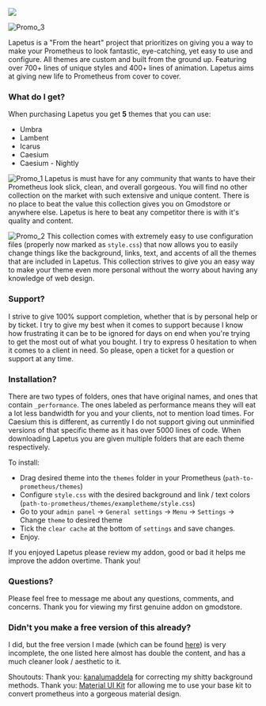 [![](http://i.xtlas.us/u/16.26.49-08.10.17.png)](http://gmodrep.com)

![Promo_3](http://xtlas.us/images/promo_3.png "Promo")

Lapetus is a "From the heart" project that prioritizes on giving you a way to make your Prometheus to look fantastic, eye-catching, yet easy to use and configure. All themes are custom and built from the ground up. Featuring over 700+ lines of unique styles and 400+ lines of animation. Lapetus aims at giving new life to Prometheus from cover to cover.




### What do I get?
When purchasing Lapetus you get **5** themes that you can use:
- Umbra
- Lambent
- Icarus
- Caesium
- Caesium - Nightly








![Promo_1](http://xtlas.us/images/promo_1.png "Promo")
Lapetus is must have for any community that wants to have their Prometheus look slick, clean, and overall gorgeous. You will find no other collection on the market with such extensive and unique content. There is no place to beat the value this collection gives you on Gmodstore or anywhere else. Lapetus is here to beat any competitor there is with it's quality and content.




![Promo_2](http://xtlas.us/images/promo_2.png "Promo")
This collection comes with extremely easy to use configuration files (properly now marked as ```style.css```) that now allows you to easily change things like the background, links, text, and accents of all the themes that are included in Lapetus. This collection strives to give you an easy way to make your theme even more personal without the worry about having any knowledge of web design.




### Support?
I strive to give 100% support completion, whether that is by personal help or by ticket. I try to give my best when it comes to support because I know how frustrating it can be to be ignored for days on end when you're trying to get the most out of what you bought. I try to express 0 hesitation to when it comes to a client in need. So please, open a ticket for a question or support at any time.




### Installation?
There are two types of folders, ones that have original names, and ones that contain ```_performance```. The ones labeled as performance means they will eat a lot less bandwidth for you and your clients, not to mention load times. For Caesium this is different, as currently I do not support giving out unminified versions of that specific theme as it has over 5000 lines of code.  When downloading Lapetus you are given multiple folders that are each theme respectively.

To install:
- Drag desired theme into the ```themes``` folder in your Prometheus (```path-to-prometheus/themes```)
- Configure ```style.css``` with the desired background and link / text colors (```path-to-prometheus/themes/exampletheme/style.css```)
- Go to your ```admin panel``` -> ```General settings``` ->  ```Menu``` -> ```Settings``` -> Change ```theme``` to desired theme
- Tick the ```clear cache``` at the bottom of ```settings``` and save changes.
- Enjoy.

If you enjoyed Lapetus please review my addon, good or bad it helps me improve the addon overtime. Thank you!




### Questions?
Please feel free to message me about any questions, comments, and concerns. Thank you for viewing my first genuine addon on gmodstore.

### Didn't you make a free version of this already?
I did, but the free version I made (which can be found [here](https://www.gmodstore.com/community/threads/3305-w-r-l-d-a-simple-to-use-configurable-prometheus-skin)) is very incomplete, the one listed here almost has double the content, and has a much cleaner look / aesthetic to it.


Shoutouts: 
Thank you: [kanalumaddela](http://steamcommunity.com/id/kanalumaddela/) for correcting my shitty background methods.
Thank you: [Material UI Kit](https://www.creative-tim.com/product/material-kit) for allowing me to use your base kit to convert prometheus into a gorgeous material design. 
